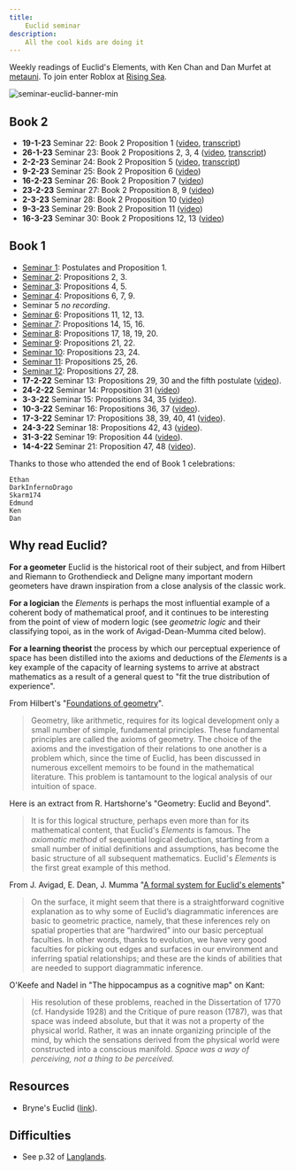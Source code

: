 ```yaml
---
title:
    Euclid seminar
description:
    All the cool kids are doing it
---
```


Weekly readings of Euclid's Elements, with Ken Chan and Dan Murfet at [metauni](https://www.metauni.org). To join enter Roblox at [Rising Sea](https://www.roblox.com/games/8165217582/The-Rising-Sea).

![seminar-euclid-banner-min](https://user-images.githubusercontent.com/320329/213587265-9cf1171a-f3b9-4e2e-8954-8ca31a6f4fda.png)

## Book 2

* **19-1-23** Seminar 22: Book 2 Proposition 1 ([video](https://youtu.be/wSIabvsGA30), [transcript](https://metauniservice.com/transcript?videoID=wSIabvsGA30))
* **26-1-23** Seminar 23: Book 2 Propositions 2, 3, 4 ([video](https://youtu.be/wSIabvsGA30), [transcript](https://metauniservice.com/transcript?videoID=wSIabvsGA30))
* **2-2-23** Seminar 24: Book 2 Proposition 5 ([video](https://youtu.be/JCr3tvgM89w), [transcript](https://metauniservice.com/transcript?videoID=JCr3tvgM89w))
* **9-2-23** Seminar 25: Book 2 Proposition 6 ([video](https://youtu.be/7gwkoiXYzgg))
* **16-2-23** Seminar 26: Book 2 Proposition 7 ([video](https://youtu.be/nL3PSZfTnRA))
* **23-2-23** Seminar 27: Book 2 Proposition 8, 9 ([video](https://youtu.be/BX3PQhNwJMc))
* **2-3-23** Seminar 28: Book 2 Proposition 10 ([video](https://youtu.be/Ofxj6lIJtMM))
* **9-3-23** Seminar 29: Book 2 Proposition 11 ([video](https://youtu.be/MzOWXGOJHg8))
* **16-3-23** Seminar 30: Book 2 Propositions 12, 13 ([video](https://youtu.be/ryX2KhiXkgA))

## Book 1

* [Seminar 1](https://youtu.be/9U73KputtOU): Postulates and Proposition 1.
* [Seminar 2](https://youtu.be/VO6QPT8Ubcc): Propositions 2, 3.
* [Seminar 3](https://youtu.be/4yLm7Wcj6zg): Propositions 4, 5.
* [Seminar 4](https://youtu.be/EBgNmbNglYY): Propositions 6, 7, 9.
* Seminar 5 *no recording*.
* [Seminar 6](https://youtu.be/8P5Q-YdPBB0): Propositions 11, 12, 13.
* [Seminar 7](https://youtu.be/J3NUps3RjWU): Propositions 14, 15, 16.
* [Seminar 8](https://youtu.be/YGeSrBkxIoc): Propositions 17, 18, 19, 20.
* [Seminar 9](https://youtu.be/0VNxaqiIvG0): Propositions 21, 22.
* [Seminar 10](https://youtu.be/eQ7ryFLQDxw): Propositions 23, 24.
* [Seminar 11](https://youtu.be/1G9TY-alLJY): Propositions 25, 26.
* [Seminar 12](https://youtu.be/s1_fyN1mgWw): Propositions 27, 28.
* **17-2-22** Seminar 13: Propositions 29, 30 and the fifth postulate ([video](https://youtu.be/s1CsTWw7cAw)).
* **24-2-22** Seminar 14: Proposition 31 ([video](https://youtu.be/yAtkz7CvlTU))
* **3-3-22** Seminar 15: Propositions 34, 35 ([video](https://youtu.be/5OKFSOs8po8)).
* **10-3-22** Seminar 16: Propositions 36, 37 ([video](https://youtu.be/iDl0ieEeGRw)).
* **17-3-22** Seminar 17: Propositions 38, 39, 40, 41 ([video](https://youtu.be/Z0I4jJxwZW8)).
* **24-3-22** Seminar 18: Propositions 42, 43 ([video](https://youtu.be/bp1woK8Qz5Q)).
* **31-3-22** Seminar 19: Proposition 44 ([video](https://youtu.be/nx0URu-jlX8)).
* **14-4-22** Seminar 21: Proposition 47, 48 ([video](https://youtu.be/hsnIhFFFeC8)).

Thanks to those who attended the end of Book 1 celebrations:

```
Ethan
DarkInfernoDrago
Skarm174
Edmund
Ken
Dan
```

## Why read Euclid?

**For a geometer** Euclid is the historical root of their subject, and from Hilbert and Riemann to Grothendieck and Deligne many important modern geometers have drawn inspiration from a close analysis of the classic work.

**For a logician** the *Elements* is perhaps the most influential example of a coherent body of mathematical proof, and it continues to be interesting from the point of view of modern logic (see *geometric logic* and their classifying topoi, as in the work of Avigad-Dean-Mumma cited below).

**For a learning theorist** the process by which our perceptual experience of space has been distilled into the axioms and deductions of the *Elements* is a key example of the capacity of learning systems to arrive at abstract mathematics as a result of a general quest to "fit the true distribution of experience".

From Hilbert's "[Foundations of geometry](https://math.berkeley.edu/~wodzicki/160/Hilbert.pdf)".

> Geometry, like arithmetic, requires for its logical development only a small number of simple, fundamental principles. These fundamental principles are called the axioms of geometry. The choice of the axioms and the investigation of their relations to one another is a problem which, since the time of Euclid, has been discussed in numerous excellent memoirs to be found in the mathematical literature. This problem is tantamount to the logical analysis of our intuition of space.

Here is an extract from R. Hartshorne's "Geometry: Euclid and Beyond".

> It is for this logical structure, perhaps even more than for its mathematical content, that Euclid's *Elements* is famous. The *axiomatic method* of sequential logical deduction, starting from a small number of initial definitions and assumptions, has become the basic structure of all subsequent mathematics. Euclid's *Elements* is the first great example of this method.

From J. Avigad, E. Dean, J. Mumma "[A formal system for Euclid's elements](https://arxiv.org/abs/0810.4315)"

> On the surface, it might seem that there is a straightforward cognitive explanation as to why some of Euclid’s diagrammatic inferences are basic to geometric practice, namely, that these inferences rely on spatial properties that are “hardwired” into our basic perceptual faculties. In other words, thanks to evolution, we have very good faculties for picking out edges and surfaces in our environment and inferring spatial relationships; and these are the kinds of abilities that are needed to support diagrammatic inference.

O'Keefe and Nadel in "The hippocampus as a cognitive map" on Kant:

> His resolution of these problems, reached in the Dissertation of 1770 (cf. Handyside 1928) and the Critique of pure reason (1787), was that space was indeed absolute, but that it was not a property of the physical world. Rather, it was an innate organizing principle of the mind, by which the sensations derived from the physical world were constructed into a conscious manifold. *Space was a way of perceiving, not a thing to be perceived.*

## Resources

* Bryne's Euclid ([link](https://www.c82.net/euclid/)).

## Difficulties

* See p.32 of [Langlands](https://www.ias.edu/sites/default/files/video/ams/1999/The%20Practice%20of%20Mathematics/The%20Practice%20of%20Mathematics%20-%20Part%203%20-%20Langlands.pdf).
